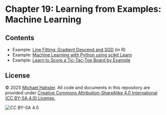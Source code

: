 <!-- #region -->
# Chapter 19: Learning from Examples: Machine Learning

## Contents


* Example: [Line Fitting: Gradient Descend and SGD](https://colab.research.google.com/github/mhahsler/CS7320-AI/blob/master/ML/line_fitting.ipynb) (in R)
* Example: [Machine Learning with Python using scikit Learn](https://colab.research.google.com/github/mhahsler/CS7320-AI/blob/master/ML/ML_example.ipynb)
* Example: [Learn to Score a Tic-Tac-Toe Board by Example](https://colab.research.google.com/github/mhahsler/CS7320-AI/blob/master/ML/ML_for_tictactoe.ipynb)


## License
&copy; 2025 [Michael Hahsler](http://michael.hahsler.net). 
All code and documents in this repository are provided under [Creative Commons Attribution-ShareAlike 4.0 International (CC BY-SA 4.0) License.](https://creativecommons.org/licenses/by-sa/4.0/)

![CC BY-SA 4.0](https://licensebuttons.net/l/by-sa/3.0/88x31.png)
<!-- #endregion -->

